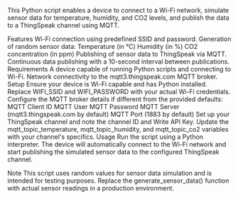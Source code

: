 This Python script enables a device to connect to a Wi-Fi network, simulate sensor data for temperature, humidity, and CO2 levels, and publish the data to a ThingSpeak channel using MQTT.

Features
Wi-Fi connection using predefined SSID and password.
Generation of random sensor data:
Temperature (in °C)
Humidity (in %)
CO2 concentration (in ppm)
Publishing of sensor data to ThingSpeak via MQTT.
Continuous data publishing with a 10-second interval between publications.
Requirements
A device capable of running Python scripts and connecting to Wi-Fi.
Network connectivity to the mqtt3.thingspeak.com MQTT broker.
Setup
Ensure your device is Wi-Fi capable and has Python installed.
Replace WIFI_SSID and WIFI_PASSWORD with your actual Wi-Fi credentials.
Configure the MQTT broker details if different from the provided defaults:
MQTT Client ID
MQTT User
MQTT Password
MQTT Server (mqtt3.thingspeak.com by default)
MQTT Port (1883 by default)
Set up your ThingSpeak channel and note the channel ID and Write API Key. Update the mqtt_topic_temperature, mqtt_topic_humidity, and mqtt_topic_co2 variables with your channel's specifics.
Usage
Run the script using a Python interpreter. The device will automatically connect to the Wi-Fi network and start publishing the simulated sensor data to the configured ThingSpeak channel.

Note
This script uses random values for sensor data simulation and is intended for testing purposes. Replace the generate_sensor_data() function with actual sensor readings in a production environment.
